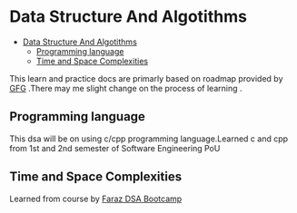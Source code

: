 # Data Structure And Algotithms

- [Data Structure And Algotithms](#data-structure-and-algotithms)
  - [Programming language](#programming-language)
  - [Time and Space Complexities](#time-and-space-complexities)

This learn and practice docs are primarly based on roadmap provided by [GFG](https://www.geeksforgeeks.org/complete-roadmap-to-learn-dsa-from-scratch) .There may me slight change on the process of learning .

## Programming language

 This dsa will be on using c/cpp programming language.Learned c and cpp from 1st and 2nd semester of Software Engineering PoU

## Time and Space Complexities

 Learned from course by [Faraz DSA Bootcamp](https://www.youtube.com/watch?v=w-2buncRuOg&list=PL3JFWXGvpQ0bDzk6ptE8vFJfuboNlEpNC) 
